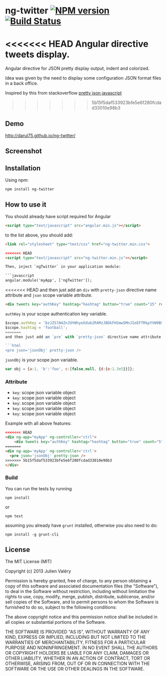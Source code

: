 ng-twitter [![NPM version](https://badge.fury.io/js/ng-twitter.png)](http://badge.fury.io/js/ng-twitter) [![Build Status](https://travis-ci.org/darul75/ng-twitter.png?branch=master)](https://travis-ci.org/darul75/ng-twitter)
=====================

<<<<<<< HEAD
Angular directive tweets display.
=======
Angular directive for JSON pretty display output, indent and colorized.

Idea was given by the need to display some configuration JSON format files in a back office.

Inspired by this from stackoverflow
[pretty json javascript](http://stackoverflow.com/questions/4810841/json-pretty-print-using-javascript)
>>>>>>> 5b15f5daf533923bfe5e6f280fcdad33010e98b3

Demo
------------
http://darul75.github.io/ng-twitter/


Screenshot
------------

Installation
------------

Using npm:

```
npm install ng-twitter
```

How to use it
-------------

You should already have script required for Angular

```html
<script type="text/javascript" src="angular.min.js"></script>
```

to the list above, you should add:

```html
<link rel="stylesheet" type="text/css" href="ng-twitter.min.css">
```

```html
<<<<<<< HEAD
<script type="text/javascript" src="ng-twitter.min.js"></script>

Then, inject `ngTwitter` in your application module:

```javascript
angular.module('myApp', ['ngTwitter']);
```

<<<<<<< HEAD
and then just add an `div` with `pretty-json` directive name attribute and `json` scope variable attribute.

```html
<div tweets key="authKey" hashtag="hashtag" button="true" count="15" refresh="60"/>
```

`authKey` is your scope authentication key variable.

```javascript
$scope.authKey = 'bzJZSlN4ZnJUYWhyeXdub2R4MzJBOkFHSmw5MnJIeEFTRkpYVW9BSm8zMEpTQzU2Wm0zNFZxZmFVZFh1TUZWamc=';
$scope.hashtag = 'football';
=======
and then just add an `pre` with `pretty-json` directive name attribute and `jsonObj` scope variable attribute.

```html
<pre json='jsonObj' pretty-json />
```

`jsonObj` is your scope json variable.

```javascript
var obj = {a:1, 'b':'foo', c:[false,null, {d:{e:1.3e5}}]};
```

### Attribute

* `key`: scope json variable object
* `key`: scope json variable object
* `key`: scope json variable object
* `key`: scope json variable object
* `key`: scope json variable object

Example with all above features:

```html
<<<<<<< HEAD
<div ng-app="myApp" ng-controller="ctrl">
	<div tweets key="authKey" hashtag="hashtag" button="true" count="5" refresh="10"/>		
=======
<div ng-app='myApp' ng-controller='ctrl'>
  <pre json='jsonObj' pretty-json />
>>>>>>> 5b15f5daf533923bfe5e6f280fcdad33010e98b3
</div>
```

### Build

You can run the tests by running

```
npm install
```
or
```
npm test
```

assuming you already have `grunt` installed, otherwise you also need to do:

```
npm install -g grunt-cli
```

## License

The MIT License (MIT)

Copyright (c) 2013 Julien Valéry

Permission is hereby granted, free of charge, to any person obtaining a copy
of this software and associated documentation files (the "Software"), to deal
in the Software without restriction, including without limitation the rights
to use, copy, modify, merge, publish, distribute, sublicense, and/or sell
copies of the Software, and to permit persons to whom the Software is
furnished to do so, subject to the following conditions:

The above copyright notice and this permission notice shall be included in
all copies or substantial portions of the Software.

THE SOFTWARE IS PROVIDED "AS IS", WITHOUT WARRANTY OF ANY KIND, EXPRESS OR
IMPLIED, INCLUDING BUT NOT LIMITED TO THE WARRANTIES OF MERCHANTABILITY,
FITNESS FOR A PARTICULAR PURPOSE AND NONINFRINGEMENT. IN NO EVENT SHALL THE
AUTHORS OR COPYRIGHT HOLDERS BE LIABLE FOR ANY CLAIM, DAMAGES OR OTHER
LIABILITY, WHETHER IN AN ACTION OF CONTRACT, TORT OR OTHERWISE, ARISING FROM,
OUT OF OR IN CONNECTION WITH THE SOFTWARE OR THE USE OR OTHER DEALINGS IN
THE SOFTWARE.




